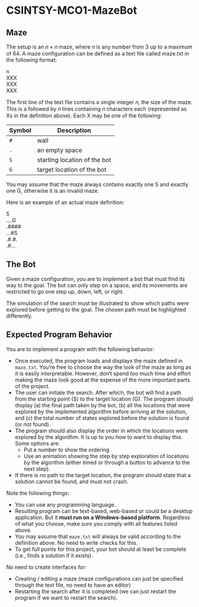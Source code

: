 # CSINTSY-MCO1-MazeBot


## Maze
The setup is an 𝑛 × 𝑛 maze, where 𝑛 is any number from 3 up to a maximum of 64. A maze
configuration can be defined as a text file called maze.txt in the following format:

n\
XXX\
XXX\
XXX

The first line of the text file contains a single integer 𝑛, the size of the maze. This is a followed by 𝑛
lines containing 𝑛 characters each (represented as Xs in the definition above). Each X may be one of
the following:

| Symbol   | Description               |
|----------|---------------------------|
| `#`      | wall                      |
| `.`      | an empty space            |
| `S`      | starting location of the bot |
| `G`      | target location of the bot   |\

You may assume that the maze always contains exactly one S and exactly one G, otherwise it is an
invalid maze.

Here is an example of an actual maze definition:

5\
....G\
.####\
...#S\
.#.#.\
.#...

## The Bot
Given a maze configuration, you are to implement a bot that must find its way to the goal. The bot can only step on a space, and its movements are restricted to go one step up, down, left, or right.

The simulation of the search must be illustrated to show which paths were explored before getting to the goal. The chosen path must be highlighted differently.

## Expected Program Behavior
You are to implement a program with the following behavior:

- Once executed, the program loads and displays the maze defined in `maze.txt`. You’re free to choose the way the look of the maze as long as it is easily interpretable. However, don’t spend too much time and effort making the maze look good at the expense of the more important parts of the project.
- The user can initiate the search. After which, the bot will find a path from the starting point (S) to the target location (G). The program should display (a) the final path taken by the bot, (b) all the locations that were explored by the implemented algorithm before arriving at the solution, and (c) the total number of states explored before the solution is found (or not found).
- The program should also display the order in which the locations were explored by the algorithm. It is up to you how to want to display this. Some options are:
  - Put a number to show the ordering
  - Use an animation showing the step by step exploration of locations by the algorithm (either timed or through a button to advance to the next step).
- If there is no path to the target location, the program should state that a solution cannot be found, and must not crash.

Note the following things:
- You can use any programming language.
- Resulting program can be text-based, web-based or could be a desktop application. But it **must run on a Windows-based platform**. Regardless of what you choose, make sure you comply with all features listed above.
- You may assume that `maze.txt` will always be valid according to the definition above. No need to write checks for this.
- To get full points for this project, your bot should at least be complete (i.e., finds a solution if it exists).

No need to create interfaces for:
- Creating / editing a maze (maze configurations can just be specified through the text file, no need to have an editor)
- Restarting the search after it is completed (we can just restart the program if we want to restart the search).
